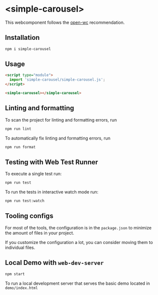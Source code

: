 # \<simple-carousel>

This webcomponent follows the [open-wc](https://github.com/open-wc/open-wc) recommendation.

## Installation

```bash
npm i simple-carousel
```

## Usage

```html
<script type="module">
  import 'simple-carousel/simple-carousel.js';
</script>

<simple-carousel></simple-carousel>
```

## Linting and formatting

To scan the project for linting and formatting errors, run

```bash
npm run lint
```

To automatically fix linting and formatting errors, run

```bash
npm run format
```

## Testing with Web Test Runner

To execute a single test run:

```bash
npm run test
```

To run the tests in interactive watch mode run:

```bash
npm run test:watch
```


## Tooling configs

For most of the tools, the configuration is in the `package.json` to minimize the amount of files in your project.

If you customize the configuration a lot, you can consider moving them to individual files.

## Local Demo with `web-dev-server`

```bash
npm start
```

To run a local development server that serves the basic demo located in `demo/index.html`
